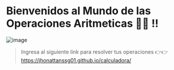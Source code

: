 # Bienvenidos al Mundo de las Operaciones Aritmeticas 👋👋 !!
![image](https://user-images.githubusercontent.com/80645321/200142098-c02e10e1-5bd6-496c-8e7f-1159ad255da0.png)


> Ingresa al siguiente link para resolver tus operaciones 👉👉 https://jhonattanssg01.github.io/calculadora/
